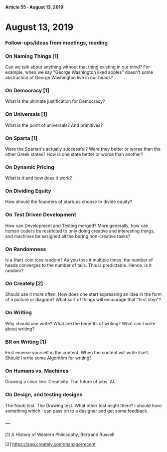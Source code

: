 #### Article 55 · August 13, 2019

# August 13, 2019

### Follow-ups/ideas from meetings, reading

### On Naming Things [1]

Can we talk about anything without that thing existing in our mind? For example, when we say "George Washington liked apples" doesn't some abstraction of George Washington live in our heads?

### On Democracy [1]

What is the ultimate justification for Democracy?

### On Universals [1]

What is the point of universals? And primitives?

### On Sparta [1]

Were the Spartan's actually successful? Were they better or worse than the other Greek states? How is one state better or worse than another?

### On Dynamic Pricing

What is it and how does it work?

### On Dividing Equity

How should the founders of startups choose to divide equity?

### On Test Driven Development

How can Development and Testing merged? More generally, how can human coders be restricted to only doing creative and interesting things, and machines be assigned all the boring non-creative tasks?

### On Randomness

Is a (fair) coin toss random? As you toss it multiple times, the number of heads converges to the number of tails. This is predictable. Hence, is it random?

### On Creately [2]

Should use it more often. How does one start expressing an idea in the form of a picture or diagram? What sort of things will encourage that "first step"?

### On Writing

Why should one write? What are the benefits of writing? What can I write about writing?

### BR on Writing [1]

First emerse yourself in the content. When the content will write itself. Should I write some Algorithm for writing?

### On Humans vs. Machines

Drawing a clear line. Creativity. The future of jobs. AI.

### On Design, and testing designs

The Noob test. The Drawing test. What other test might there? I should have something which I can pass on to a designer and get some feedback.

### —

[1] A History of Western Philosophy, Bertrand Russell

[2] https://app.creately.com/manage/recent